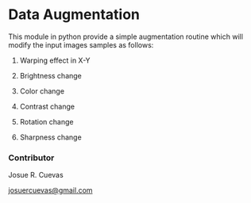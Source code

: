 # Data Augmentation

This module in python provide a simple augmentation routine which will modify the input images samples as follows:

1. Warping effect in X-Y

2. Brightness change

3. Color change

4. Contrast change

5. Rotation change

6. Sharpness change


### Contributor

Josue R. Cuevas

josuercuevas@gmail.com
